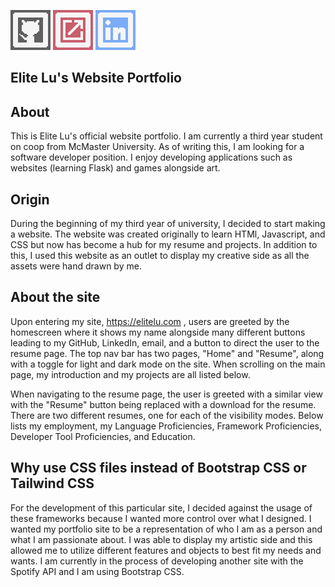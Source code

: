 [![](https://raw.githubusercontent.com/honkita/MD-Links/main/Pixel_GitHub.svg)](https://github.com/honkita) [![](https://raw.githubusercontent.com/honkita/MD-Links/main/Pixel_Link.svg)](https://elitelu.com) [![](https://raw.githubusercontent.com/honkita/MD-Links/main/Pixel_LinkedIn.svg)](https://www.linkedin.com/in/elitelu/)

## Elite Lu's Website Portfolio

## About

This is Elite Lu's official website portfolio.
I am currently a third year student on coop from McMaster University. As of writing this, I am looking for a software developer position. I enjoy developing applications such as websites (learning Flask) and games alongside art.

## Origin

During the beginning of my third year of university, I decided to start making a website. The website was created originally to learn HTMl, Javascript, and CSS but now has become a hub for my resume and projects. In addition to this, I used this website as an outlet to display my creative side as all the assets were hand drawn by me.

## About the site

Upon entering my site, https://elitelu.com , users are greeted by the homescreen where it shows my name alongside many different buttons leading to my GitHub, LinkedIn, email, and a button to direct the user to the resume page. The top nav bar has two pages, "Home" and "Resume", along with a toggle for light and dark mode on the site. When scrolling on the main page, my introduction and my projects are all listed below.

When navigating to the resume page, the user is greeted with a similar view with the "Resume" button being replaced with a download for the resume. There are two different resumes, one for each of the visibility modes. Below lists my employment, my Language Proficiencies, Framework Proficiencies, Developer Tool Proficiencies, and Education.

## Why use CSS files instead of Bootstrap CSS or Tailwind CSS

For the development of this particular site, I decided against the usage of these frameworks because I wanted more control over what I designed. I wanted my portfolio site to be a representation of who I am as a person and what I am passionate about. I was able to display my artistic side and this allowed me to utilize different features and objects to best fit my needs and wants. I am currently in the process of developing another site with the Spotify API and I am using Bootstrap CSS.
